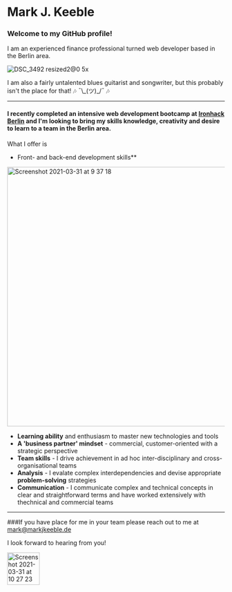 # Mark J. Keeble
### Welcome to my GitHub profile!

I am an experienced finance professional turned web developer based in the Berlin area.

![DSC_3492 resized2@0 5x](https://user-images.githubusercontent.com/66460031/113111649-ae80c380-9208-11eb-84b1-f70950950d63.png)

I am also a fairly untalented blues guitarist and songwriter, but this probably isn't the place for that! :notes: ¯\\\_(ツ)\_/¯ :notes:

---

#### I recently completed an intensive web development bootcamp at [Ironhack Berlin](https://ironhack.com/en/berlin) and I'm looking to bring my skills knowledge, creativity and desire to learn to a team in the Berlin area.

What I offer is
* Front- and back-end development skills**
 <img width="601" alt="Screenshot 2021-03-31 at 9 37 18" src="https://user-images.githubusercontent.com/66460031/113108728-952a4800-9205-11eb-8c64-85ae86e7d5b1.png">
 
* **Learning ability** and enthusiasm to master new technologies and tools
* **A 'business partner' mindset** - commercial, customer-oriented with a strategic perspective
* **Team skills** - I drive achievement in ad hoc inter-disciplinary and cross-organisational teams
* **Analysis** - I evalate complex interdependencies and devise appropriate **problem-solving** strategies
* **Communication** - I communicate complex and technical concepts in clear and straightforward terms and have worked extensively with thechnical and commercial teams

---

###If you have place for me in your team please reach out to me at <mark@markjkeeble.de>

I look forward to hearing from you!

<img width="75" alt="Screenshot 2021-03-31 at 10 27 23" src="https://user-images.githubusercontent.com/66460031/113114549-bdb54080-920b-11eb-9175-a730eff6a585.png">
